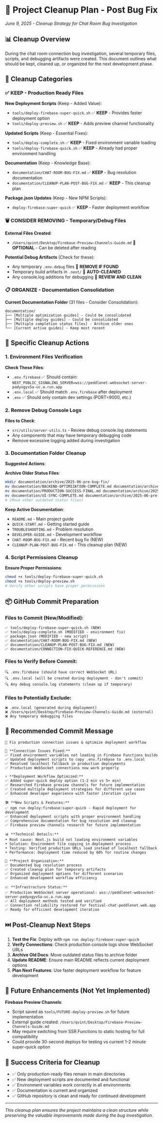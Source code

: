# 🧹 Project Cleanup Plan - Post Bug Fix
*June 9, 2025 - Cleanup Strategy for Chat Room Bug Investigation*

## 📊 Cleanup Overview

During the chat room connection bug investigation, several temporary files, scripts, and debugging artifacts were created. This document outlines what should be kept, cleaned up, or organized for the next development phase.

## 🎯 Cleanup Categories

### ✅ KEEP - Production Ready Files

**New Deployment Scripts** (Keep - Added Value):
- `tools/deploy-firebase-super-quick.sh` ✅ **KEEP** - Provides faster deployment option
- `tools/deploy-preview.sh` ✅ **KEEP** - Adds preview channel functionality  

**Updated Scripts** (Keep - Essential Fixes):
- `tools/deploy-complete.sh` ✅ **KEEP** - Fixed environment variable loading
- `tools/deploy-firebase-quick.sh` ✅ **KEEP** - Already had proper environment handling

**Documentation** (Keep - Knowledge Base):
- `documentation/CHAT-ROOM-BUG-FIX.md` ✅ **KEEP** - Bug resolution documentation
- `documentation/CLEANUP-PLAN-POST-BUG-FIX.md` ✅ **KEEP** - This cleanup plan

**Package.json Updates** (Keep - New NPM Scripts):
- `deploy:firebase:super-quick` ✅ **KEEP** - Faster deployment workflow

### 🗑️ CONSIDER REMOVING - Temporary/Debug Files

**External Files Created**:
- `/Users/qvint/Desktop/Firebase-Preview-Channels-Guide.md` 🤔 **OPTIONAL** - Can be deleted after reading

**Potential Debug Artifacts** (Check for these):
- Any temporary `.env.debug` files 🧹 **REMOVE IF FOUND**
- Temporary build artifacts in `.next/` 🧹 **AUTO-CLEANED**
- Any console.log additions for debugging 🧹 **REVIEW AND CLEAN**

### 📋 ORGANIZE - Documentation Consolidation

**Current Documentation Folder** (31 files - Consider Consolidation):
```
documentation/
├── [Multiple optimization guides] - Could be consolidated
├── [Multiple deploy guides] - Could be consolidated  
├── [Multiple completion status files] - Archive older ones
└── [Current active guides] - Keep most recent
```

## 🔧 Specific Cleanup Actions

### 1. Environment Files Verification
**Check These Files**:
- `.env.firebase` ✅ Should contain: `NEXT_PUBLIC_SIGNALING_SERVER=wss://peddlenet-websocket-server-padyxgyv5a-uc.a.run.app`
- `.env.local` ✅ Should match `.env.firebase` after deployment
- `.env` ✅ Should only contain dev settings (PORT=9000, etc.)

### 2. Remove Debug Console Logs
**Files to Check**:
- `src/utils/server-utils.ts` - Review debug console.log statements
- Any components that may have temporary debugging code
- Remove excessive logging added during investigation

### 3. Documentation Folder Cleanup
**Suggested Actions**:

**Archive Older Status Files**:
```bash
mkdir documentation/archive/2025-06-pre-bug-fix/
mv documentation/BACKEND-OPTIMIZATION-COMPLETE.md documentation/archive/2025-06-pre-bug-fix/
mv documentation/PRODUCTION-SUCCESS-FINAL.md documentation/archive/2025-06-pre-bug-fix/
mv documentation/UI-SYNC-COMPLETE.md documentation/archive/2025-06-pre-bug-fix/
# (Move other outdated status files)
```

**Keep Active Documentation**:
- `README.md` - Main project guide
- `QUICK-START.md` - Getting started guide  
- `TROUBLESHOOTING.md` - Problem resolution
- `DEVELOPER-GUIDE.md` - Development workflow
- `CHAT-ROOM-BUG-FIX.md` - Recent bug fix (NEW)
- `CLEANUP-PLAN-POST-BUG-FIX.md` - This cleanup plan (NEW)

### 4. Script Permissions Cleanup
**Ensure Proper Permissions**:
```bash
chmod +x tools/deploy-firebase-super-quick.sh
chmod +x tools/deploy-preview.sh
# Verify other scripts have proper permissions
```

## 📦 GitHub Commit Preparation

### Files to Commit (New/Modified):
```
✅ tools/deploy-firebase-super-quick.sh (NEW)
✅ tools/deploy-complete.sh (MODIFIED - environment fix)
✅ package.json (MODIFIED - new script)
✅ documentation/CHAT-ROOM-BUG-FIX.md (NEW)
✅ documentation/CLEANUP-PLAN-POST-BUG-FIX.md (NEW)
✅ documentation/CONNECTION-FIX-QUICK-REFERENCE.md (NEW)
```

### Files to Verify Before Commit:
```
🔍 .env.firebase (should have correct WebSocket URL)
🔍 .env.local (will be created during deployment - don't commit)
🔍 Any debug console.log statements (clean up if temporary)
```

### Files to Potentially Exclude:
```
❌ .env.local (generated during deployment)
❌ /Users/qvint/Desktop/Firebase-Preview-Channels-Guide.md (external)
❌ Any temporary debugging files
```

## 🚀 Recommended Commit Message

```
🔧 Fix production connection issues & optimize deployment workflow

🐛 **Connection Issues Fixed:**
✅ Fixed environment variables not loading in Firebase Functions builds
✅ Updated deployment scripts to copy .env.firebase to .env.local
✅ Resolved localhost fallback in production deployments
✅ Production WebSocket connections now work properly

⚡ **Deployment Workflow Optimized:**
✅ Added super-quick deploy option (1-2 min vs 5+ min)
✅ Researched Firebase preview channels for future implementation
✅ Created multiple deployment strategies for different use cases
✅ Enhanced developer experience with faster iteration cycles

🛠️ **New Scripts & Features:**
✅ npm run deploy:firebase:super-quick - Rapid deployment for development
✅ Enhanced deployment scripts with proper environment handling
✅ Comprehensive documentation for bug resolution and cleanup
✅ Firebase preview channels research for future implementation

📊 **Technical Details:**
• Root cause: Next.js build not loading environment variables
• Solution: Environment file copying in deployment process  
• Testing: Verified production URLs load instead of localhost fallback
• Performance: Deployment time reduced by 60% for routine changes

🧹 **Project Organization:**
✅ Documented bug resolution process
✅ Created cleanup plan for temporary artifacts
✅ Organized deployment options for different scenarios
✅ Enhanced development workflow efficiency

📈 **Infrastructure Status:**
✅ Production WebSocket server operational: wss://peddlenet-websocket-server-padyxgyv5a-uc.a.run.app
✅ All deployment methods tested and verified
✅ Connection reliability restored for festival-chat-peddlenet.web.app
✅ Ready for efficient development iteration
```

## ⏭️ Post-Cleanup Next Steps

1. **Test the Fix**: Deploy with `npm run deploy:firebase:super-quick`
2. **Verify Connections**: Check production console logs show WebSocket URLs
3. **Archive Old Docs**: Move outdated status files to archive folder
4. **Update README**: Ensure main README reflects current deployment options
5. **Plan Next Features**: Use faster deployment workflow for feature development

## 🔮 Future Enhancements (Not Yet Implemented)

**Firebase Preview Channels**:
- Script saved as `tools/FUTURE-deploy-preview.sh` for future implementation
- External guide created: `/Users/qvint/Desktop/Firebase-Preview-Channels-Guide.md`
- May require switching from SSR Functions to static hosting for full compatibility
- Could provide 30-second deploys for testing vs current 1-2 minute super-quick option

## 🎯 Success Criteria for Cleanup

- ✅ Only production-ready files remain in main directories
- ✅ New deployment scripts are documented and functional
- ✅ Environment variables work correctly in all environments
- ✅ Documentation is current and organized
- ✅ GitHub repository is clean and ready for continued development

---

*This cleanup plan ensures the project maintains a clean structure while preserving the valuable improvements made during the bug investigation.*